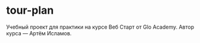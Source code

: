 # tour-plan
Учебный проект для практики на курсе Веб Старт от Glo Academy. Автор курса — Артём Исламов.
